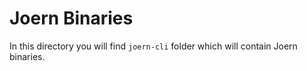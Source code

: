 # Joern Binaries
In this directory you will find `joern-cli` folder which will contain Joern binaries. 